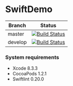 # SwiftDemo

Branch  | Status
------- | ------
master  | [![Build Status](https://travis-ci.org/dgommers/swift-demo.svg?branch=master)](https://travis-ci.org/dgommers/swift-demo)
develop | [![Build Status](https://travis-ci.org/dgommers/swift-demo.svg?branch=develop)](https://travis-ci.org/dgommers/swift-demo)


### System requirements

- Xcode 8.3.3
- CocoaPods 1.2.1
- Swiftlint 0.20.0
